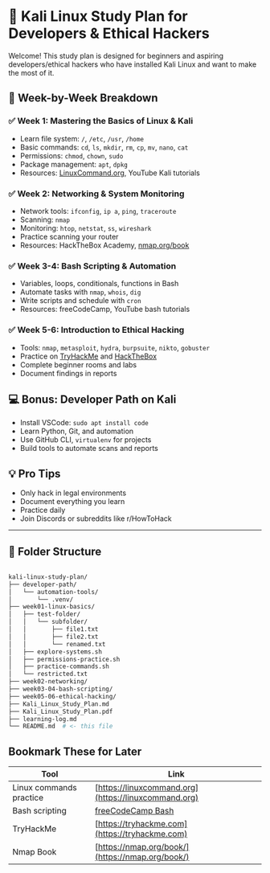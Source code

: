 # 🧠 Kali Linux Study Plan for Developers & Ethical Hackers

Welcome! This study plan is designed for beginners and aspiring developers/ethical hackers who have installed Kali Linux and want to make the most of it.

## 📅 Week-by-Week Breakdown

### ✅ Week 1: Mastering the Basics of Linux & Kali
- Learn file system: `/`, `/etc`, `/usr`, `/home`
- Basic commands: `cd`, `ls`, `mkdir`, `rm`, `cp`, `mv`, `nano`, `cat`
- Permissions: `chmod`, `chown`, `sudo`
- Package management: `apt`, `dpkg`
- Resources: [LinuxCommand.org](http://linuxcommand.org), YouTube Kali tutorials

### ✅ Week 2: Networking & System Monitoring
- Network tools: `ifconfig`, `ip a`, `ping`, `traceroute`
- Scanning: `nmap`
- Monitoring: `htop`, `netstat`, `ss`, `wireshark`
- Practice scanning your router
- Resources: HackTheBox Academy, [nmap.org/book](https://nmap.org/book)

### ✅ Week 3-4: Bash Scripting & Automation
- Variables, loops, conditionals, functions in Bash
- Automate tasks with `nmap`, `whois`, `dig`
- Write scripts and schedule with `cron`
- Resources: freeCodeCamp, YouTube bash tutorials

### ✅ Week 5-6: Introduction to Ethical Hacking
- Tools: `nmap`, `metasploit`, `hydra`, `burpsuite`, `nikto`, `gobuster`
- Practice on [TryHackMe](https://tryhackme.com) and [HackTheBox](https://www.hackthebox.com)
- Complete beginner rooms and labs
- Document findings in reports

## 💻 Bonus: Developer Path on Kali
- Install VSCode: `sudo apt install code`
- Learn Python, Git, and automation
- Use GitHub CLI, `virtualenv` for projects
- Build tools to automate scans and reports

## 💡 Pro Tips
- Only hack in legal environments
- Document everything you learn
- Practice daily
- Join Discords or subreddits like r/HowToHack

---

## 📂 Folder Structure
```bash

kali-linux-study-plan/
├── developer-path/
│   └── automation-tools/
│       └── .venv/
├── week01-linux-basics/
│   ├── test-folder/
│   │   └── subfolder/
│   │       ├── file1.txt
│   │       ├── file2.txt
│   │       └── renamed.txt
│   ├── explore-systems.sh
│   ├── permissions-practice.sh
│   ├── practice-commands.sh
│   └── restricted.txt
├── week02-networking/
├── week03-04-bash-scripting/
├── week05-06-ethical-hacking/
├── Kali_Linux_Study_Plan.md
├── Kali_Linux_Study_Plan.pdf
├── learning-log.md
└── README.md  # <- this file

```

## Bookmark These for Later

| Tool                    | Link                                                             |
| ----------------------- | ---------------------------------------------------------------- |
| Linux commands practice | [https://linuxcommand.org](https://linuxcommand.org)             |
| Bash scripting          | [freeCodeCamp Bash](https://www.youtube.com/watch?v=SPwyp2NG-bE) |
| TryHackMe               | [https://tryhackme.com](https://tryhackme.com)                   |
| Nmap Book               | [https://nmap.org/book/](https://nmap.org/book/)                 |



